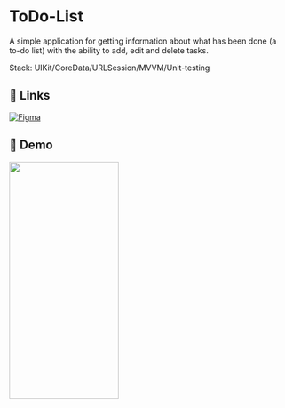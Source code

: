 
# ToDo-List

A simple application for getting information about what has been done (a to-do list) with
the ability to add, edit and delete tasks.

Stack: UIKit/CoreData/URLSession/MVVM/Unit-testing


## 🔗 Links
[![Figma](https://img.shields.io/badge/figma-%23F24E1E.svg?style=for-the-badge&logo=figma&logoColor=white)](https://www.figma.com/design/ElcIDP3PIp5iOE4dCtPGmd/Задачи?node-id=0-1&p=f&t=nneE1YGX3bvvVDh0-0)


## 🎥 Demo
<img src="https://github.com/UtinsStory/ToDo-List/raw/master/ToDo-List/ToDo-List/Screencast/Simulator%20Screen%20Recording%20-%20iPhone%2016%20Pro%20Max%20-%202025-04-23%20at%2013.17.37.gif" width="197" height="427" />

